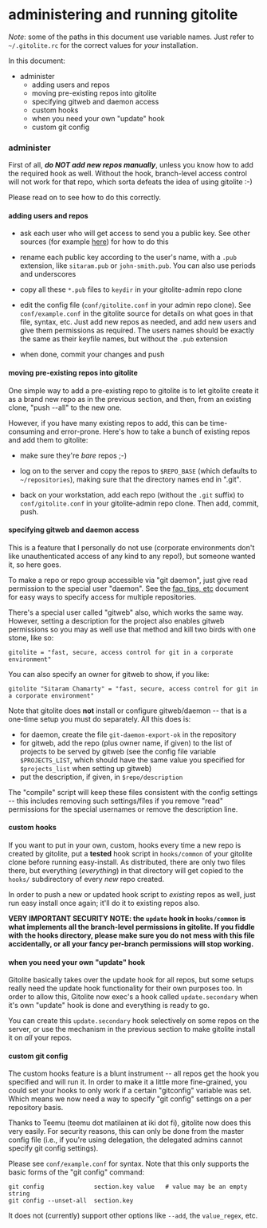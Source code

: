 # administering and running gitolite

*Note*: some of the paths in this document use variable names.  Just refer to
`~/.gitolite.rc` for the correct values for *your* installation.

In this document:

  * administer
      * adding users and repos
      * moving pre-existing repos into gitolite
      * specifying gitweb and daemon access
      * custom hooks
      * when you need your own "update" hook
      * custom git config

### administer

First of all, ***do NOT add new repos manually***, unless you know how to add
the required hook as well.  Without the hook, branch-level access control will
not work for that repo, which sorta defeats the idea of using gitolite :-)

Please read on to see how to do this correctly.

#### adding users and repos

  * ask each user who will get access to send you a public key.  See other
    sources (for example [here][genpub]) for how to do this

[genpub]: http://sitaramc.github.com/0-installing/2-access-gitolite.html#generating_a_public_key

  * rename each public key according to the user's name, with a `.pub`
    extension, like `sitaram.pub` or `john-smith.pub`.  You can also use
    periods and underscores

  * copy all these `*.pub` files to `keydir` in your gitolite-admin repo clone

  * edit the config file (`conf/gitolite.conf` in your admin repo clone).  See
    `conf/example.conf` in the gitolite source for details on what goes in
    that file, syntax, etc.  Just add new repos as needed, and add new users
    and give them permissions as required.  The users names should be exactly
    the same as their keyfile names, but without the `.pub` extension

  * when done, commit your changes and push

#### moving pre-existing repos into gitolite

One simple way to add a pre-existing repo to gitolite is to let gitolite
create it as a brand new repo as in the previous section, and then, from an
existing clone, "push --all" to the new one.

However, if you have many existing repos to add, this can be time-consuming
and error-prone.  Here's how to take a bunch of existing repos and add them to
gitolite:

  * make sure they're *bare* repos ;-)

  * log on to the server and copy the repos to `$REPO_BASE` (which defaults to
    `~/repositories`), making sure that the directory names end in ".git".

  * back on your workstation, add each repo (without the `.git` suffix) to
    `conf/gitolite.conf` in your gitolite-admin repo clone.  Then add, commit,
    push.

#### specifying gitweb and daemon access

This is a feature that I personally do not use (corporate environments don't
like unauthenticated access of any kind to any repo!), but someone wanted it,
so here goes.

To make a repo or repo group accessible via "git daemon", just give read
permission to the special user "daemon".  See the [faq, tips, etc][ss]
document for easy ways to specify access for multiple repositories.

[ss]: http://github.com/sitaramc/gitolite/blob/pu/doc/3-faq-tips-etc.mkd#gwd

There's a special user called "gitweb" also, which works the same way.
However, setting a description for the project also enables gitweb permissions
so you may as well use that method and kill two birds with one stone, like so:

    gitolite = "fast, secure, access control for git in a corporate environment"

You can also specify an owner for gitweb to show, if you like:

    gitolite "Sitaram Chamarty" = "fast, secure, access control for git in a corporate environment"

Note that gitolite does **not** install or configure gitweb/daemon -- that is
a one-time setup you must do separately.  All this does is:

  * for daemon, create the file `git-daemon-export-ok` in the repository
  * for gitweb, add the repo (plus owner name, if given) to the list of
    projects to be served by gitweb (see the config file variable
    `$PROJECTS_LIST`, which should have the same value you specified for
    `$projects_list` when setting up gitweb)
  * put the description, if given, in `$repo/description`

The "compile" script will keep these files consistent with the config settings
-- this includes removing such settings/files if you remove "read" permissions
for the special usernames or remove the description line.

#### custom hooks

If you want to put in your own, custom, hooks every time a new repo is created
by gitolite, put a **tested** hook script in `hooks/common` of your gitolite
clone before running easy-install.  As distributed, there are only two files
there, but everything (*everything*) in that directory will get copied to the
`hooks/` subdirectory of every *new* repo created.

In order to push a new or updated hook script to *existing* repos as well,
just run easy install once again; it'll do it to existing repos also.

**VERY IMPORTANT SECURITY NOTE:  the `update` hook in `hooks/common` is what
implements all the branch-level permissions in gitolite.  If you fiddle with
the hooks directory, please make sure you do not mess with this file
accidentally, or all your fancy per-branch permissions will stop working.**

#### when you need your own "update" hook

Gitolite basically takes over the update hook for all repos, but some setups
really need the update hook functionality for their own purposes too.  In
order to allow this, Gitolite now exec's a hook called `update.secondary` when
it's own "update" hook is done and everything is ready to go.

You can create this `update.secondary` hook selectively on some repos on the
server, or use the mechanism in the previous section to make gitolite install
it on *all* your repos.

#### custom git config

The custom hooks feature is a blunt instrument -- all repos get the hook you
specified and will run it.  In order to make it a little more fine-grained,
you could set your hooks to only work if a certain "gitconfig" variable was
set.  Which means we now need a way to specify "git config" settings on a per
repository basis.

Thanks to Teemu (teemu dot matilainen at iki dot fi), gitolite now does this
very easily.  For security reasons, this can only be done from the master
config file (i.e., if you're using delegation, the delegated admins cannot
specify git config settings).

Please see `conf/example.conf` for syntax.  Note that this only supports the
basic forms of the "git config" command:

    git config              section.key value   # value may be an empty string
    git config --unset-all  section.key

It does not (currently) support other options like `--add`, the `value_regex`,
etc.
